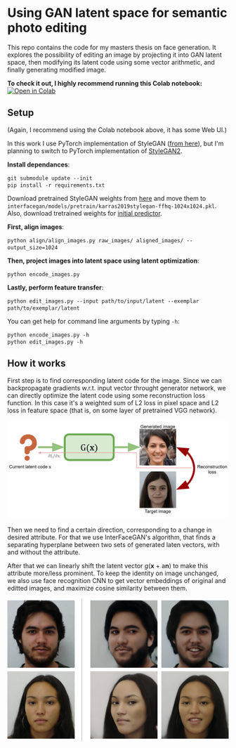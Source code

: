 # Using GAN latent space for semantic photo editing
This repo contains the code for my masters thesis on face generation.
It explores the possibility of editing an image by projecting it into GAN latent space, then modifying its latent code
using some vector arithmetic, and finally generating modified image.

**To check it out, I highly recommend running this Colab notebook:** [![Open in Colab](https://colab.research.google.com/assets/colab-badge.svg)](https://colab.research.google.com/github/Andre6o6/stylegan-editing/blob/master/StyleGAN_edit_images.ipynb) 

## Setup

(Again, I recommend using the Colab notebook above, it has some Web UI.)

In this work I use PyTorch implementation of StyleGAN ([from here](https://github.com/genforce/interfacegan)), but I'm planning to switch to PyTorch implementation of [StyleGAN2](https://github.com/NVlabs/stylegan2-ada).

**Install dependances**:
```
git submodule update --init
pip install -r requirements.txt
```
Download pretrained StyleGAN weights from [here](https://drive.google.com/file/d/1r3Qygz6DaXtQwkUbd35ucA2U4hayj32m) 
and move them to `interfacegan/models/pretrain/karras2019stylegan-ffhq-1024x1024.pkl`. 
Also, download tretrained weights for [initial predictor](https://drive.google.com/file/d/1C9MSghPDWnkccGXgU6S9-wnRgPVBVovL).

**First, align images**:
```
python align/align_images.py raw_images/ aligned_images/ --output_size=1024
```

**Then, project images into latent space using latent optimization**:
```
python encode_images.py
```

**Lastly, perform feature transfer**:
```
python edit_images.py --input path/to/input/latent --exemplar path/to/exemplar/latent
```

You can get help for command line arguments by typing `-h`:
```
python encode_images.py -h
python edit_images.py -h
```

## How it works
First step is to find corresponding latent code for the image. Since we can backpropagate gradients w.r.t. input vector 
throught generator network, we can directly optimize the latent code using some reconstruction loss function.
In this case it's a weighted sum of L2 loss in pixel space and L2 loss in feature space (that is, on some layer of pretrained VGG network).

![optimization](docs/optim_pipeline.gif)

Then we need to find a certain direction, corresponding to a change in desired attribute.
For that we use InterFaceGAN's algorithm, that finds a separating hyperplane between two sets of generated laten vectors, with and without the attribute.

After that we can linearly shift the latent vector *g*(**x** + a**n**) to make this attribute more/less prominent.
To keep the identity on image unchanged, we also use face recognition CNN to get vector embeddings of original and editted images, and maximize cosine similarity between them.

![transfers](docs/transfers.png)
